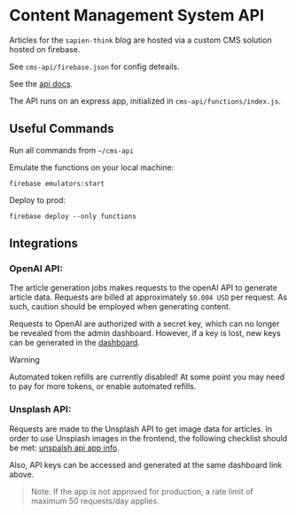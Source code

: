 # Content Management System API

Articles for the `sapien-think` blog are hosted via a custom CMS solution hosted on firebase.

See `cms-api/firebase.json` for config deteails.

See the [api docs](./functions/controllers/ARTICLESAPIDOCS.md).

The API runs on an express app, initialized in `cms-api/functions/index.js`.

## Useful Commands

Run all commands from `~/cms-api`

Emulate the functions on your local machine:

```
firebase emulators:start
```

Deploy to prod:

```
firebase deploy --only functions
```

## Integrations

### OpenAI API:
The article generation jobs makes requests to the openAI API to generate article data. Requests are billed at approximately `$0.004 USD` per request. As such, caution should be employed when generating content.

Requests to OpenAI are authorized with a secret key, which can no longer be revealed from the admin dashboard. However, if a key is lost, new keys can be generated in the [dashboard](https://platform.openai.com/account/api-keys).

> [!WARNING]
> Automated token refills are currently disabled! At some point you may need to pay for more tokens, or enable automated refills.

### Unsplash API:
Requests are made to the Unsplash API to get image data for articles. In order to use Unsplash images in the frontend, the following checklist should be met: [unspalsh api app info](https://unsplash.com/oauth/applications/507939#api-app-info-card).

Also, API keys can be accessed and generated at the same dashboard link above.

> Note: If the app is not approved for production, a rate limit of maximum 50 requests/day applies.

